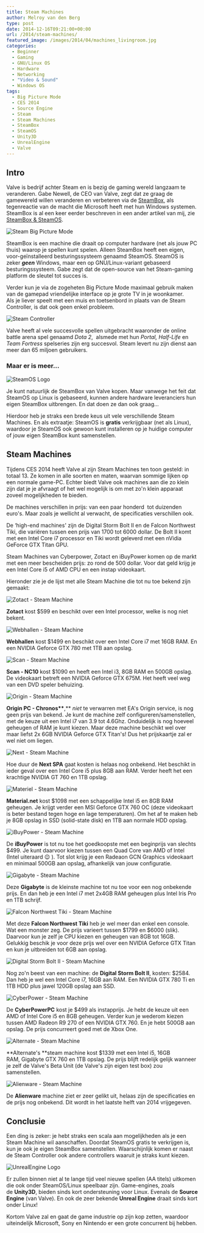 ```yaml
---
title: Steam Machines
author: Melroy van den Berg
type: post
date: 2014-12-16T09:21:00+00:00
url: /2014/steam-machines/
featured_image: /images/2014/04/machines_livingroom.jpg
categories:
  - Beginner
  - Gaming
  - GNU/Linux OS
  - Hardware
  - Networking
  - "Video & Sound"
  - Windows OS
tags:
  - Big Picture Mode
  - CES 2014
  - Source Engine
  - Steam
  - Steam Machines
  - SteamBox
  - SteamOS
  - Unity3D
  - UnrealEngine
  - Valve
---
```


## Intro

Valve is bedrijf achter Steam en is bezig de gaming wereld langzaam te veranderen. Gabe Newell, de CEO van Valve, zegt dat ze graag de gamewereld willen veranderen en verbeteren via de [SteamBox](/2013/steambox-en-steamos/), als tegenreactie van de macht die Microsoft heeft met hun Windows systemen. SteamBox is al een keer eerder beschreven in een ander artikel van mij, zie [SteamBox & SteamOS](/2013/steambox-en-steamos/).

![](/images/2014/04/steam-big-picture-mode.jpg "Steam Big Picture Mode")

SteamBox is een machine die draait op computer hardware (net als jouw PC thuis) waarop je spellen kunt spelen. Alleen SteamBox heeft een eigen, voor-geïnstalleerd besturingssysteem genaamd SteamOS. SteamOS is zeker _**geen**_ Windows, maar een op GNU/Linux-variant gebaseerd besturingssysteem. Gabe zegt dat de open-source van het Steam-gaming platform de sleutel tot succes is.

Verder kun je via de zogeheten Big Picture Mode maximaal gebruik maken van de gamepad vriendelijke interface op je grote TV in je woonkamer.  
Als je liever speelt met een muis en toetsenbord in plaats van de Steam Controller, is dat ook geen enkel probleem.

![Steam Controller](/images/2014/04/SteamController.jpg "Steam Controller")

Valve heeft al vele succesvolle spellen uitgebracht waaronder de online battle arena spel genaamd _Dota 2_,  alsmede met hun _Portal, Half-Life_ en _Team Fortress_ spelseries zijn erg succesvol. Steam levert nu zijn dienst aan meer dan 65 miljoen gebruikers.

### Maar er is meer...

![SteamOS Logo](/images/2014/04/steamos_logo.jpg)

Je kunt natuurlijk de SteamBox van Valve kopen. Maar vanwege het feit dat SteamOS op Linux is gebaseerd, kunnen andere hardware leveranciers hun eigen SteamBox uitbrengen. En dat doen ze dan ook graag...

Hierdoor heb je straks een brede keus uit vele verschillende Steam Machines. En als extraatje: SteamOS is **gratis** verkrijgbaar (net als Linux), waardoor je SteamOS ook gewoon kunt installeren op je huidige computer of jouw eigen SteamBox kunt samenstellen.

## Steam Machines

Tijdens CES 2014 heeft Valve al zijn Steam Machines ten toon gesteld: in totaal 13. Ze komen in alle soorten en maten, waarvan sommige lijken op een normale game-PC. Echter biedt Valve ook machines aan die zo klein zijn dat je je afvraagt of het wel mogelijk is om met zo'n klein apparaat zoveel mogelijkheden te bieden.

De machines verschillen in prijs: van een paar honderd  tot duizenden euro's. Maar zoals je wellicht al verwacht, de specificaties verschillen ook.

De &#8216;high-end machines' zijn de Digital Storm Bolt II en de Falcon Northwest Tiki, die variëren tussen een prijs van 1700 tot 6000 dollar. De Bolt II komt met een Intel Core i7 processor en Tiki wordt geleverd met een nVidia GeForce GTX Titan GPU.

Steam Machines van Cyberpower, Zotact en iBuyPower komen op de markt met een meer bescheiden prijs: zo rond de 500 dollar. Voor dat geld krijg je een Intel Core i5 of AMD CPU en een instap videokaart.

Hieronder zie je de lijst met alle Steam Machine die tot nu toe bekend zijn gemaakt:

![](/images/2014/04/Zotac_Steam_Machine.jpg "Zotact - Steam Machine")

**Zotact** kost $599 en beschikt over een Intel processor, welke is nog niet bekent.

![](/images/2014/04/Webhallen_Steam_Machine.jpg "Webhallen - Steam Machine")

**Webhallen** kost $1499 en beschikt over een Intel Core i7 met 16GB RAM. En een NVIDIA Geforce GTX 780 met 1TB aan opslag.

![](/images/2014/04/Scan_Steam_Machine.jpg "Scan - Steam Machine")

**Scan - NC10** kost $1090 en heeft een Intel i3, 8GB RAM en 500GB opslag. De videokaart betreft een NVIDIA Geforce GTX 675M. Het heeft veel weg van een DVD speler behuizing.

![](/images/2014/04/Origin_Steam_Machine.jpg "Origin - Steam Machine")

**Origin PC - Chronos\*\***,\*\* _niet_ te verwarren met EA's Origin service, is nog geen prijs van bekend. Je kunt de machine zelf configureren/samenstellen, met de keuze uit een Intel i7 van 3.9 tot 4.6Ghz. Onduidelijk is nog hoeveel geheugen of RAM je kunt kiezen. Maar deze machine beschikt wel over maar liefst 2x 6GB NVIDIA Geforce GTX Titan's! Dus het prijskaartje zal er wel niet om liegen.

![](/images/2014/04/Next_Steam_Machine.jpg "Next - Steam Machine")

Hoe duur de **Next SPA** gaat kosten is helaas nog onbekend. Het beschikt in ieder geval over een Intel Core i5 plus 8GB aan RAM. Verder heeft het een krachtige NVIDIA GT 760 en 1TB opslag.

![](/images/2014/04/Materiel_Steam_Machine.jpg "Materiel - Steam Machine")

**Material.net** kost $1098 met een schappelijke Intel i5 en 8GB RAM geheugen. Je krijgt verder een MSI Geforce GTX 760 OC (deze videokaart is beter bestand tegen hoge en lage temperaturen). Om het af te maken heb je 8GB opslag in SSD (solid-state disk) en 1TB aan normale HDD opslag.

![](/images/2014/04/Ibuypower_Steam_Machine.jpg "iBuyPower - Steam Machine")

De **iBuyPower** is tot nu toe het goedkoopste met een beginprijs van slechts $499. Je kunt daarvoor kiezen tussen een Quad Core van AMD of Intel (Intel uiteraard 😉 ). Tot slot krijg je een Radeaon GCN Graphics videokaart en minimaal 500GB aan opslag, afhankelijk van jouw configuratie.

![](/images/2014/04/Gigabyte_Steam_Machine.jpg "Gigabyte - Steam Machine")

Deze **Gigabyte** is de kleinste machine tot nu toe voor een nog onbekende prijs. En dan heb je een Intel i7 met 2x4GB RAM geheugen plus Intel Iris Pro en 1TB schrijf.

![](/images/2014/04/Falcon_Northwest_Tiki_Steam_Machine.jpg "Falcon Northwest Tiki - Steam Machine")

Met deze **Falcon Northwest Tiki** heb je wel meer dan enkel een console. Wat een monster zeg. De prijs varieert tussen $1799 en $6000 (slik). Daarvoor kun je zelf je CPU kiezen en geheugen van 8GB tot 16GB. Gelukkig beschik je voor deze prijs wel over een NVIDIA Geforce GTX Titan en kun je uitbreiden tot 6GB aan opslag.

![](/images/2014/04/Digital_Storm_Bolt_II_Steam_Machine.jpg "Digital Storm Bolt II - Steam Machine")

Nog zo'n beest van een machine: de **Digital Storm Bolt II**, kosten: $2584. Dan heb je wel een Intel Core i7, 16GB aan RAM. Een NVIDIA GTX 780 Ti en 1TB HDD plus jawel 120GB opslag aan SSD.

![](/images/2014/04/Cyberpower_Steam_Machine.jpg "CyberPower - Steam Machine")

De **CyberPowerPC** kost je $499 als instapprijs. Je hebt de keuze uit een AMD of Intel Core i5 en 8GB geheugen. Verder kun je wederom kiezen tussen AMD Radeon R9 270 of een NVIDIA GTX 760. En je hebt 500GB aan opslag. De prijs concurreert goed met de Xbox One.

![](/images/2014/04/Alternate_Steam_Machine.jpg "Alternate - Steam Machine")

**Alternate's **steam machine kost $1339 met een Intel i5, 16GB RAM, Gigabyte GTX 760 en 1TB opslag. De prijs blijft redelijk gelijk wanneer je zelf de Valve's Beta Unit (de Valve's zijn eigen test box) zou samenstellen.

![](/images/2014/04/Alienware_Steam_Machine.jpg "Alienware - Steam Machine")

De **Alienware** machine ziet er zeer gelikt uit, helaas zijn de specificaties en de prijs nog onbekend. Dit wordt in het laatste helft van 2014 vrijgegeven.

## Conclusie

Een ding is zeker: je hebt straks een scala aan mogelijkheden als je een Steam Machine wil aanschaffen. Doordat SteamOS gratis te verkrijgen is, kun je ook je eigen SteamBox samenstellen. Waarschijnlijk komen er naast de Steam Controller ook andere controllers waaruit je straks kunt kiezen.

![](/images/2014/04/UnrealEngine.jpg "UnrealEngine Logo")

Er zullen binnen niet al te lange tijd veel nieuwe spellen (AA titels) uitkomen die ook onder SteamOS/Linux speelbaar zijn. Game-engines, zoals de **Unity3D**, bieden sinds kort ondersteuning voor Linux. Evenals de **Source Engine** (van Valve). En ook de zeer bekende **Unreal Engine** draait sinds kort onder Linux!

Kortom Valve zal en gaat de game industrie op zijn kop zetten, waardoor uiteindelijk Microsoft, Sony en Nintendo er een grote concurrent bij hebben.
